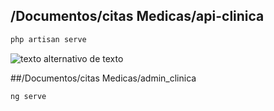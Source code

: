 ## /Documentos/citas Medicas/api-clinica
```ruby
php artisan serve
```
![texto alternativo de texto](./Imagenes/anexo3.PNG)

##/Documentos/citas Medicas/admin_clinica
```ruby
ng serve
```

